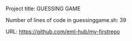 Project title:  GUESSING GAME

Number of lines of code in guessinggame.sh: 39

URL: https://github.com/eml-hub/my-firstrepo
